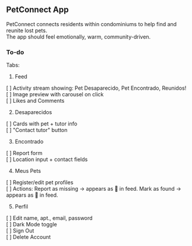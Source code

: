 ## PetConnect App 

PetConnect connects residents within condominiums to help find and reunite lost pets. <br />
The app should feel emotionally, warm, community-driven.

### To-do
Tabs: 

1. Feed
   
[ ] Activity stream showing: Pet Desaparecido, Pet Encontrado, Reunidos! <br />
[ ] Image preview with carousel on click <br />
[ ] Likes and Comments <br />

2. Desaparecidos

[ ] Cards with pet + tutor info <br />
[ ] "Contact tutor" button <br />

3. Encontrado

[ ] Report form <br />
[ ] Location input + contact fields <br />

4. Meus Pets

[ ] Register/edit pet profiles <br />
[ ] Actions: Report as missing -> appears as 🚨 in feed. Mark as found -> appears as 💙 in feed. <br />

5. Perfil

[ ] Edit name, apt., email, password <br />
[ ] Dark Mode toggle <br />
[ ] Sign Out <br />
[ ] Delete Account <br />

